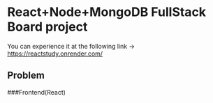 # React+Node+MongoDB FullStack Board project

You can experience it at the following link
-> https://reactstudy.onrender.com/
## Problem
###Frontend(React)

